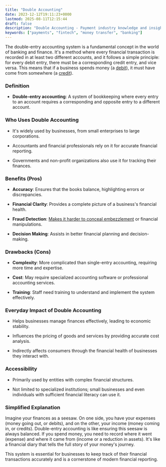 ```yaml
---
title: "Double Accounting"
date: 2023-12-12T19:11:23+0000
lastmod: 2025-08-11T12:15:44
draft: false
description: "Double Accounting - Payment industry knowledge and insights"
keywords: ["payments", "fintech", "money transfer", "banking"]
---
```


The double-entry accounting system is a fundamental concept in the world of banking and finance. It's a method where every financial transaction is recorded in at least two different accounts, and it follows a simple principle: for every debit entry, there must be a corresponding credit entry, and vice versa. This means that if a business spends money (a [debit](https://faisalkhanllc.xyz/resources/payments-wiki/d/debit/)), it must have come from somewhere (a [credit](https://faisalkhanllc.xyz/resources/payments-wiki/c/credit/)).

### Definition

- **Double-entry accounting**: A system of bookkeeping where every entry to an account requires a corresponding and opposite entry to a different account.

### Who Uses Double Accounting

- It's widely used by businesses, from small enterprises to large corporations.

- Accountants and financial professionals rely on it for accurate financial reporting.

- Governments and non-profit organizations also use it for tracking their finances.

### Benefits (Pros)

- **Accuracy**: Ensures that the books balance, highlighting errors or discrepancies.

- **Financial Clarity**: Provides a complete picture of a business's financial health.

- **Fraud Detection**: [Makes it harder to conceal embezzlement](https://faisalkhanllc.xyz/resources/payments-wiki/f/fraud-protection/) or financial manipulations.

- **Decision Making**: Assists in better financial planning and decision-making.

### Drawbacks (Cons)

- **Complexity**: More complicated than single-entry accounting, requiring more time and expertise.

- **Cost**: May require specialized accounting software or professional accounting services.

- **Training**: Staff need training to understand and implement the system effectively.

### Everyday Impact of Double Accounting

- Helps businesses manage finances effectively, leading to economic stability.

- Influences the pricing of goods and services by providing accurate cost analysis.

- Indirectly affects consumers through the financial health of businesses they interact with.

### Accessibility

- Primarily used by entities with complex financial structures.

- Not limited to specialized institutions; small businesses and even individuals with sufficient financial literacy can use it.

### Simplified Explanation

Imagine your finances as a seesaw. On one side, you have your expenses (money going out, or debits), and on the other, your income (money coming in, or credits). Double-entry accounting is like ensuring this seesaw is always balanced. If you spend money, you need to record where it went (expense) and where it came from (income or a reduction in assets). It's like a financial diary that tells the full story of your money's journey.

This system is essential for businesses to keep track of their financial transactions accurately and is a cornerstone of modern financial reporting.